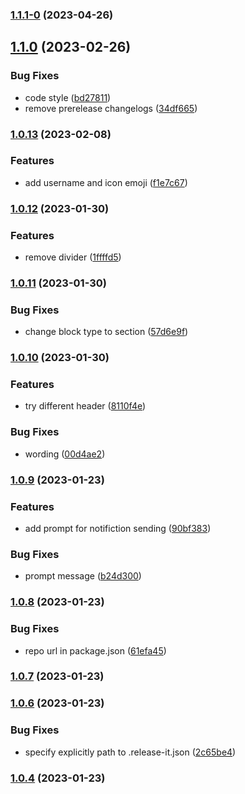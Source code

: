 

### [1.1.1-0](https://github.com/lightness/release-it-slack-notification-plugin/compare/1.1.0...1.1.1-0) (2023-04-26)

## [1.1.0](https://github.com/lightness/release-it-slack-notification-plugin/compare/1.1.0-13...1.1.0) (2023-02-26)


### Bug Fixes

* code style ([bd27811](https://github.com/lightness/release-it-slack-notification-plugin/commit/bd27811906db54c53ba94219864455744b823adb))
* remove prerelease changelogs ([34df665](https://github.com/lightness/release-it-slack-notification-plugin/commit/34df6655958c9314d71cbd4714a083dccd02739d))

### [1.0.13](https://github.com/lightness/release-it-slack-notification-plugin/compare/1.0.12...1.0.13) (2023-02-08)


### Features

* add username and icon emoji ([f1e7c67](https://github.com/lightness/release-it-slack-notification-plugin/commit/f1e7c67407df366d160c029651f93a01b7c51d06))

### [1.0.12](https://github.com/lightness/release-it-slack-notification-plugin/compare/1.0.11...1.0.12) (2023-01-30)


### Features

* remove divider ([1ffffd5](https://github.com/lightness/release-it-slack-notification-plugin/commit/1ffffd5ef780604f2733ad715a2ba28bcc1605b6))

### [1.0.11](https://github.com/lightness/release-it-slack-notification-plugin/compare/1.0.10...1.0.11) (2023-01-30)


### Bug Fixes

* change block type to section ([57d6e9f](https://github.com/lightness/release-it-slack-notification-plugin/commit/57d6e9fe0b6c88b8e97910037208793de971774c))

### [1.0.10](https://github.com/lightness/release-it-slack-notification-plugin/compare/1.0.9...1.0.10) (2023-01-30)


### Features

* try different header ([8110f4e](https://github.com/lightness/release-it-slack-notification-plugin/commit/8110f4e765046329b2789061c97214cf80b23c24))


### Bug Fixes

* wording ([00d4ae2](https://github.com/lightness/release-it-slack-notification-plugin/commit/00d4ae2da038e01e2db6c1bdcdc660253584237a))

### [1.0.9](https://github.com/lightness/release-it-slack-notification-plugin/compare/1.0.8...1.0.9) (2023-01-23)


### Features

* add prompt for notifiction sending ([90bf383](https://github.com/lightness/release-it-slack-notification-plugin/commit/90bf383b82e086c67b8df4d052c92bf15a78215a))


### Bug Fixes

* prompt message ([b24d300](https://github.com/lightness/release-it-slack-notification-plugin/commit/b24d300c8ee67dc3d6487e5fe5b31747ad9e5766))

### [1.0.8](https://github.com/lightness/release-it-slack-notification-plugin/compare/1.0.7...1.0.8) (2023-01-23)


### Bug Fixes

* repo url in package.json ([61efa45](https://github.com/lightness/release-it-slack-notification-plugin/commit/61efa45dd25565fd589ce4bb632e3333d9588a19))

### [1.0.7](https://github.com/my/awesome-plugin/compare/1.0.6...1.0.7) (2023-01-23)

### [1.0.6](https://github.com/my/awesome-plugin/compare/1.0.5...1.0.6) (2023-01-23)


### Bug Fixes

* specify explicitly path to .release-it.json ([2c65be4](https://github.com/my/awesome-plugin/commit/2c65be4576bccadd24bd0cea7dc08d5b02ef6303))

### [1.0.4](https://github.com/my/awesome-plugin/compare/1.0.3...1.0.4) (2023-01-23)